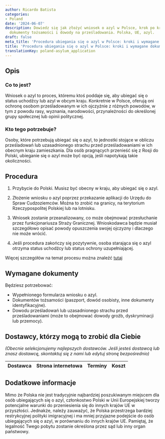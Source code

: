 ```yaml
---
author: Ricardo Batista
categories:
- Poland
date: '2024-06-07'
description: Dowiedz się jak złożyć wniosek o azyl w Polsce, krok po kroku. Wymagane
  dokumenty tożsamości i dowody na prześladowania. Polska, UE, azyl.
draft: false
meta_title: 'Procedura ubiegania się o azyl w Polsce: kroki i wymagane dokumenty'
title: 'Procedura ubiegania się o azyl w Polsce: kroki i wymagane dokumenty'
translationKey: poland-asylum_application
---
```



## Opis
### Co to jest?
Wniosek o azyl to proces, któremu ktoś poddaje się, aby ubiegać się o status uchodźcy lub azyl w obcym kraju. Konkretnie w Polsce, oferują oni ochronę osobom prześladowanym w ich ojczyźnie z różnych powodów, w tym z powodu rasy, wyznania, narodowości, przynależności do określonej grupy społecznej lub opinii politycznej.

### Kto tego potrzebuje?
Osoby, które potrzebują ubiegać się o azyl, to jednostki stojące w obliczu prześladowań lub uzasadnionego strachu przed prześladowaniami w ich obecnym kraju zamieszkania. Dla osób pragnących przenieść się z Rosji do Polski, ubieganie się o azyl może być opcją, jeśli napotykają takie okoliczności.

## Procedura
1. Przybycie do Polski. Musisz być obecny w kraju, aby ubiegać się o azyl.
2. Złożenie wniosku o azyl poprzez przekazanie aplikacji do Urzędu do Spraw Cudzoziemców.
   Można to zrobić na granicy, na terytorium Rzeczypospolitej Polskiej lub na lotnisku.
   
3. Wniosek zostanie przeanalizowany, co może obejmować przesłuchanie przez funkcjonariusza Straży Granicznej. Wnioskodawca będzie musiał szczegółowo opisać powody opuszczenia swojej ojczyzny i dlaczego nie może wrócić.
   
4. Jeśli procedura zakończy się pozytywnie, osoba starająca się o azyl otrzyma status uchodźcy lub status ochrony uzupełniającej.

Więcej szczegółów na temat procesu można znaleźć [tutaj](https://udsc.gov.pl/en/cudzoziemcy/uchodzcy-i-osoby-podlegajace-ochronie-udzielanej-na-terytorium-rzeczypospolitej-polskiej/procedure-for-granting-refugee-status-to-foreigners/)

## Wymagane dokumenty
Będziesz potrzebować:

- Wypełnionego formularza wniosku o azyl.
- Dokumentów tożsamości (paszport, dowód osobisty, inne dokumenty identyfikacyjne).
- Dowodu prześladowań lub uzasadnionego strachu przed prześladowaniami (może to obejmować dowody groźb, dyskryminacji lub przemocy).

## Dostawcy, którzy mogą to zrobić dla Ciebie

_(Obecnie selekcjonujemy najlepszych dostawców. Jeśli jesteś dostawcą lub znasz dostawcę, skontaktuj się z nami lub edytuj stronę bezpośrednio)_

| Dostawca        |     Strona internetowa  |     Terminy     |       Koszt      |
| --------------- | --------------- |  :-------------: | :-------------: |

## Dodatkowe informacje
Mimo że Polska nie jest tradycyjnie najbardziej poszukiwanym miejscem dla osób ubiegających się o azyl, członkostwo Polski w Unii Europejskiej tworzy potencjalne warunki do przeniesienia się do innych krajów UE w przyszłości. Jednakże, należy zauważyć, że Polska przestrzega bardziej restrykcyjnej polityki imigracyjnej i ma mniej przyjazne podejście do osób ubiegających się o azyl, w porównaniu do innych krajów UE. Pamiętaj, że legalność Twego pobytu zostanie określona przez sąd lub inny organ państwowy.